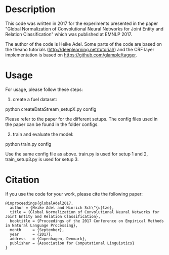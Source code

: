 # Description

This code was written in 2017 for the experiments presented in the
paper "Global Normalization of Convolutional Neural Networks for 
Joint Entity and Relation Classification"
which was published at EMNLP 2017.

The author of the code is Heike Adel. Some parts of the code are 
based on the theano tutorials (http://deeplearning.net/tutorial/)
and the CRF layer implementation is based on https://github.com/glample/tagger.

# Usage

For usage, please follow these steps:

1. create a fuel dataset:

python createDataStream_setupX.py config

Please refer to the paper for the different setups.
The config files used in the paper can be found in the folder configs.

2. train and evaluate the model:

python train.py config

Use the same config file as above. train.py is used for setup 1 and 2,
train_setup3.py is used for setup 3.

# Citation

If you use the code for your work, please cite the following paper:

```
@inproceedings{globalAdel2017,
  author = {Heike Adel and Hinrich Sch\"{u}tze},
  title = {Global Normalization of Convolutional Neural Networks for
Joint Entity and Relation Classification},
  booktitle = {Proceedings of the 2017 Conference on Empirical Methods in Natural Language Processing},
  month     = {September},
  year      = {2017},
  address   = {Copenhagen, Denmark},
  publisher = {Association for Computational Linguistics}
}
```
